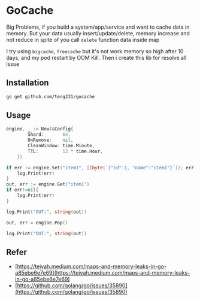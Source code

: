 # GoCache

Big Problems, if you build a system/app/service and want to cache data in memory. But your data usually insert/update/delete, memory increase and not reduce in spite of you call `delete`  function data inside map

I try using `bigcache`, `freecache` but it's not work memory so high after 10 days, and my pod restart by OOM Kill. Then i create this lib for resolve all issue

## Installation

```bash
go get github.com/teng231/gocache
```

## Usage

```go
engine, _ := New(&Config{
		Shard:       64,
		OnRemove:    nil,
		CleanWindow: time.Minute,
		TTL:         12 * time.Hour,
	})

if err := engine.Set("item1", []byte(`{"id":1, "name":"item1"}`)); err!=nil {
    log.Print(err)
}
out, err := engine.Get("item1")
if err!=nil{
    log.Print(err)
}

log.Print("OUT:", string(out))

out, err = engine.Pop()

log.Print("OUT:", string(out))
```

## Refer
- [https://teivah.medium.com/maps-and-memory-leaks-in-go-a85ebe6e7e69](https://teivah.medium.com/maps-and-memory-leaks-in-go-a85ebe6e7e69)
- [https://github.com/golang/go/issues/35890](https://github.com/golang/go/issues/35890)